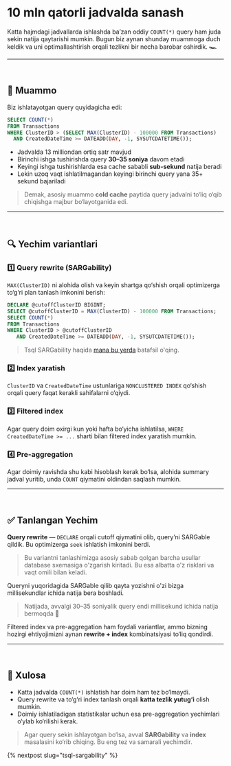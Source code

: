 # 10 mln qatorli jadvalda sanash 

Katta hajmdagi jadvallarda ishlashda ba’zan oddiy `COUNT(*)` query ham juda sekin natija qaytarishi mumkin. Bugun biz aynan shunday muammoga duch keldik va uni optimallashtirish orqali tezlikni bir necha barobar oshirdik. 🏎️

---
<br/>

## 🤔 Muammo

Biz ishlatayotgan query quyidagicha edi:
```sql
SELECT COUNT(*)
FROM Transactions
WHERE ClusterID > (SELECT MAX(ClusterID) - 100000 FROM Transactions)
  AND CreatedDateTime >= DATEADD(DAY, -1, SYSUTCDATETIME());
```

- Jadvalda 13 milliondan ortiq satr mavjud
- Birinchi ishga tushirishda query **30–35 soniya** davom etadi
- Keyingi ishga tushirishlarda esa cache sababli **sub-sekund** natija beradi
- Lekin uzoq vaqt ishlatilmagandan keyingi birinchi query yana 35+ sekund bajariladi

> Demak, asosiy muammo **cold cache** paytida query jadvalni to‘liq o‘qib chiqishga majbur bo‘layotganida edi.

---
<br/>

## 🔍 Yechim variantlari

### 1️⃣ **Query rewrite (SARGability)**  

`MAX(ClusterID)` ni alohida olish va keyin shartga qo‘shish orqali optimizerga to‘g‘ri plan tanlash imkonini berish:

```sql
DECLARE @cutoffClusterID BIGINT;
SELECT @cutoffClusterID = MAX(ClusterID) - 100000 FROM Transactions;
SELECT COUNT(*)
FROM Transactions
WHERE ClusterID > @cutoffClusterID
   AND CreatedDateTime >= DATEADD(DAY, -1, SYSUTCDATETIME());
```

> Tsql SARGability haqida [mana bu yerda](/posts/tsql-sargability) batafsil o'qing.

### 2️⃣ **Index yaratish**  
`ClusterID` va `CreatedDateTime` ustunlariga `NONCLUSTERED INDEX` qo‘shish orqali query faqat kerakli sahifalarni o‘qiydi.

### 3️⃣ **Filtered index** 
Agar query doim oxirgi kun yoki hafta bo‘yicha ishlatilsa, `WHERE CreatedDateTime >= ...` sharti bilan filtered index yaratish mumkin.

### 4️⃣ **Pre-aggregation**  
Agar doimiy ravishda shu kabi hisoblash kerak bo‘lsa, alohida summary jadval yuritib, unda `COUNT` qiymatini oldindan saqlash mumkin.

---
<br/>

## ✅ Tanlangan Yechim

**Query rewrite** — `DECLARE` orqali cutoff qiymatini olib, query’ni SARGable qildik. Bu optimizerga `seek` ishlatish imkonini berdi.

> Bu variantni tanlashimizga asosiy sabab qolgan barcha usullar database sxemasiga o'zgarish kiritadi. Bu esa albatta o'z risklari va vaqt omili bilan keladi. 

Queryni yuqoridagida SARGable qilib qayta yozishni o'zi bizga millisekundlar ichida natija bera boshladi. 

> Natijada, avvalgi 30–35 soniyalik query endi millisekund ichida natija bermoqda 🚀

Filtered index va pre-aggregation ham foydali variantlar, ammo bizning hozirgi ehtiyojimizni aynan **rewrite + index** kombinatsiyasi to‘liq qondirdi.

---
<br/>

## 🧭 Xulosa

- Katta jadvalda `COUNT(*)` ishlatish har doim ham tez bo‘lmaydi.  
- Query rewrite va to‘g‘ri index tanlash orqali **katta tezlik yutug‘i** olish mumkin.  
- Doimiy ishlatiladigan statistikalar uchun esa pre-aggregation yechimlari o‘ylab ko‘rilishi kerak.  

> Agar query sekin ishlayotgan bo‘lsa, avval **SARGability** va **index** masalasini ko‘rib chiqing. Bu eng tez va samarali yechimdir.

{% nextpost slug="tsql-sargability" %}
